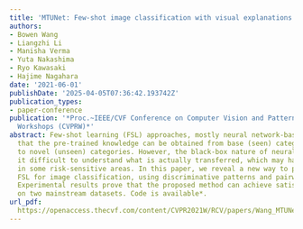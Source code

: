 ```yaml
---
title: 'MTUNet: Few-shot image classification with visual explanations'
authors:
- Bowen Wang
- Liangzhi Li
- Manisha Verma
- Yuta Nakashima
- Ryo Kawasaki
- Hajime Nagahara
date: '2021-06-01'
publishDate: '2025-04-05T07:36:42.193742Z'
publication_types:
- paper-conference
publication: '*Proc.~IEEE/CVF Conference on Computer Vision and Pattern Recognition
  Workshops (CVPRW)*'
abstract: Few-shot learning (FSL) approaches, mostly neural network-based, are assuming
  that the pre-trained knowledge can be obtained from base (seen) categories and transferred
  to novel (unseen) categories. However, the black-box nature of neural networks makes
  it difficult to understand what is actually transferred, which may hamper its application
  in some risk-sensitive areas. In this paper, we reveal a new way to perform explainable
  FSL for image classification, using discriminative patterns and pairwise matching.
  Experimental results prove that the proposed method can achieve satisfactory explainability
  on two mainstream datasets. Code is available*.
url_pdf: 
  https://openaccess.thecvf.com/content/CVPR2021W/RCV/papers/Wang_MTUNet_Few-Shot_Image_Classification_With_Visual_Explanations_CVPRW_2021_paper.pdf
---
```

